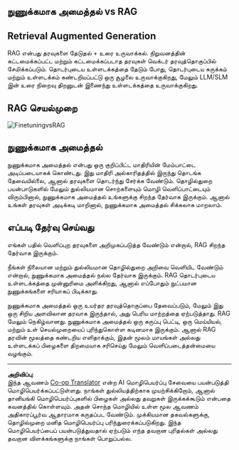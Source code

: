 <!--
CO_OP_TRANSLATOR_METADATA:
{
  "original_hash": "e4e010400c2918557b36bb932a14004c",
  "translation_date": "2025-10-11T11:44:36+00:00",
  "source_file": "md/03.FineTuning/FineTuning_vs_RAG.md",
  "language_code": "ta"
}
-->
## நுணுக்கமாக அமைத்தல் vs RAG

## Retrieval Augmented Generation

RAG என்பது தரவுகளை தேடுதல் + உரை உருவாக்கல். நிறுவனத்தின் கட்டமைக்கப்பட்ட மற்றும் கட்டமைக்கப்படாத தரவுகள் வெக்டர் தரவுத்தொகுப்பில் சேமிக்கப்படும். தொடர்புடைய உள்ளடக்கத்தை தேடும் போது, தொடர்புடைய சுருக்கம் மற்றும் உள்ளடக்கம் கண்டறியப்பட்டு ஒரு சூழலை உருவாக்குகிறது, மேலும் LLM/SLM இன் உரை நிறைவு திறனுடன் இணைந்து உள்ளடக்கத்தை உருவாக்குகிறது.

## RAG செயல்முறை
![FinetuningvsRAG](../../../../imgs/03/intro/rag.png)

## நுணுக்கமாக அமைத்தல்
நுணுக்கமாக அமைத்தல் என்பது ஒரு குறிப்பிட்ட மாதிரியின் மேம்பாட்டை அடிப்படையாகக் கொண்டது. இது மாதிரி அல்காரிதத்தில் இருந்து தொடங்க தேவையில்லை, ஆனால் தரவுகளை தொடர்ந்து சேர்க்க வேண்டும். தொழில்துறை பயன்பாடுகளில் மேலும் துல்லியமான சொற்களையும் மொழி வெளிப்பாட்டையும் விரும்பினால், நுணுக்கமாக அமைத்தல் உங்களுக்கு சிறந்த தேர்வாக இருக்கும். ஆனால் உங்கள் தரவுகள் அடிக்கடி மாறினால், நுணுக்கமாக அமைத்தல் சிக்கலாக மாறலாம்.

## எப்படி தேர்வு செய்வது
எங்கள் பதில் வெளிப்புற தரவுகளை அறிமுகப்படுத்த வேண்டும் என்றால், RAG சிறந்த தேர்வாக இருக்கும்.

நீங்கள் நிலையான மற்றும் துல்லியமான தொழில்துறை அறிவை வெளியிட வேண்டும் என்றால், நுணுக்கமாக அமைத்தல் நல்ல தேர்வாக இருக்கும். RAG தொடர்புடைய உள்ளடக்கத்தை முன்னுரிமை அளிக்கிறது, ஆனால் எப்போதும் நுட்பமான நுணுக்கங்களை சரியாகப் பிடிக்காது.

நுணுக்கமாக அமைத்தல் ஒரு உயர்தர தரவுத்தொகுப்பை தேவைப்படும், மேலும் இது ஒரு சிறிய அளவிலான தரவாக இருந்தால், அது பெரிய மாற்றத்தை ஏற்படுத்தாது. RAG மேலும் நெகிழ்வானது.
நுணுக்கமாக அமைத்தல் ஒரு கருப்பு பெட்டி, ஒரு மெய்யியல், மற்றும் உள் செயல்முறையைப் புரிந்துகொள்ள கடினமாக இருக்கும். ஆனால் RAG தரவின் மூலத்தை கண்டறிய எளிதாக்கும், இதன் மூலம் மாயங்கள் அல்லது உள்ளடக்கப் பிழைகளை திறமையாக சரிசெய்து மேலும் வெளிப்படைத்தன்மையை வழங்கும்.

---

**அறிவிப்பு**:  
இந்த ஆவணம் [Co-op Translator](https://github.com/Azure/co-op-translator) என்ற AI மொழிபெயர்ப்பு சேவையை பயன்படுத்தி மொழிபெயர்க்கப்பட்டுள்ளது. நாங்கள் துல்லியத்திற்காக முயற்சிக்கிறோம், ஆனால் தானியங்கி மொழிபெயர்ப்புகளில் பிழைகள் அல்லது தவறுகள் இருக்கக்கூடும் என்பதை கவனத்தில் கொள்ளவும். அதன் சொந்த மொழியில் உள்ள மூல ஆவணம் அதிகாரப்பூர்வ ஆதாரமாக கருதப்பட வேண்டும். முக்கியமான தகவல்களுக்கு, தொழில்முறை மனித மொழிபெயர்ப்பு பரிந்துரைக்கப்படுகிறது. இந்த மொழிபெயர்ப்பைப் பயன்படுத்துவதால் ஏற்படும் எந்த தவறான புரிதல்கள் அல்லது தவறான விளக்கங்களுக்கு நாங்கள் பொறுப்பல்ல.